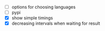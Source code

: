 - [ ] options for choosing languages
- [ ] pypi
- [x] show simple timings
- [x] decreasing intervals when waiting for result
